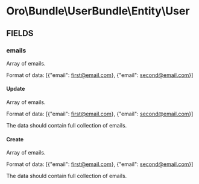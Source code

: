 # Oro\Bundle\UserBundle\Entity\User

## FIELDS

### emails

Array of emails.

Format of data: [{"email": first@email.com}, {"email": second@email.com}]

#### Update

Array of emails.

Format of data: [{"email": first@email.com}, {"email": second@email.com}]

The data should contain full collection of emails.

#### Create

Array of emails.

Format of data: [{"email": first@email.com}, {"email": second@email.com}]

The data should contain full collection of emails.
